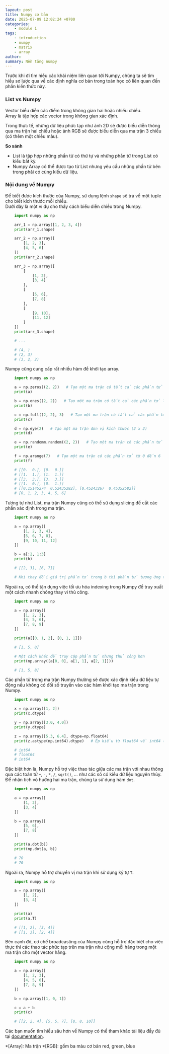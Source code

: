 ```yaml
---
layout: post
title: Numpy cơ bản
date: 2025-07-09 12:02:24 +0700
categories:
    - module 1
tags:
    - introduction
    - numpy
    - matrix
    - array
author:
summary: Nền tảng numpy
---
```


Trước khi đi tìm hiểu các khái niệm liên quan tới Numpy, chúng ta sẽ tìm hiểu sơ lược qua về các định nghĩa cơ bản trong toán học có liên quan đến phần kiến thức này.  

### List vs Numpy
Vector biểu diễn các điểm trong không gian hai hoặc nhiều chiều.  
Array là tập hợp các vector trong không gian xác định.  

Trong thực tế, những dữ liệu phức tạp như ảnh 2D sẽ được biểu diễn thông qua ma trận hai chiều hoặc ảnh RGB sẽ được biểu diễn qua ma trận 3 chiều (có thêm một chiều màu).  

**So sánh**
- List là tập hợp những phần tử có thứ tự và những phần tử trong List có kiểu bất kỳ.  
- Numpy Array có thể được tạo từ List nhưng yêu cầu những phần tử bên trong phải có cùng kiểu dữ liệu.  

### Nội dung về Numpy  
Để biết được kích thước của Numpy, sử dụng lệnh `shape` sẽ trả về một tuple cho biết kích thước mỗi chiều.  
Dưới đây là một ví dụ cho thấy cách biểu diễn chiều trong Numpy.  
```python
    import numpy as np

    arr_1 = np.array([1, 2, 3, 4])
    print(arr_1.shape)

    arr_2 = np.array([
        [1, 2, 3],
        [4, 5, 6]
    ])
    print(arr_2.shape)

    arr_3 = np.array([
        [
            [1, 2],
            [3, 4]
        ],
        [
            [5, 6],
            [7, 8]
        ],
        [
            [9, 10],
            [11, 12]
        ]
    ])
    print(arr_3.shape)

    # ...

    # (4, )
    # (2, 3)
    # (3, 2, 2)
```

Numpy cũng cung cấp rất nhiều hàm để khởi tạo array.  
```python
    import numpy as np

    a = np.zeros((2, 2))   # Tạo một ma trận có tất cả các phần tử là 0
    print(a)

    b = np.ones((2, 2))   # Tạo một ma trận có tất cả các phần tử là 1
    print(b)

    c = np.full((2, 2), 3)   # Tạo một ma trận có tất cả các phần tử là hằng số
    print(c)

    d = np.eye(2)   # Tạo một ma trận đơn vị kích thước (2 x 2)
    print(d)

    e = np.randomm.random((2, 2))   # Tạo một ma trận có các phần tử mang giá trị ngẫu nhiên trong khoảng (0, 1)
    print(e)

    f = np.arange(7)   # Tạo một ma trận có các phần tử từ 0 đến 6
    print(f)

    # [[0.  0.], [0.  0.]]
    # [[1.  1.], [1.  1.]]
    # [[3.  3.], [3.  3.]]
    # [[1.  0.], [0.  1.]]
    # [[0.15145274  0.52435282], [0.45243267  0.45352582]]
    # [0, 1, 2, 3, 4, 5, 6]
```

Tương tự như List, ma trận Numpy cũng có thể sử dụng slicing để cắt các phần xác định trong ma trận.  
```python
    import numpy as np

    a = np.array([
        [1, 2, 3, 4],
        [5, 6, 7, 8],
        [9, 10, 11, 12]
    ])

    b = a[:2, 1:3]
    print(b)

    # [[2, 3], [6, 7]]

    # Khi thay đổi giá trị phần tử trong b thì phần tử tương ứng trong a sẽ thay đổi, vì bản chất b chỉ đang trỏ tới vùng cùng địa chỉ với a
```

Ngoài ra, có thể tận dụng việc tối ưu hóa indexing trong Numpy để truy xuất một cách nhanh chóng thay vì thủ công.
```python
    import numpy as np

    a = np.array([
        [1, 2, 3],
        [4, 5, 6],
        [7, 8, 9]
    ])

    print(a[[0, 1, 2], [0, 1, 1]])

    # [1, 5, 8]

    # Một cách khác để truy cập phần tử nhưng thủ công hơn
    print(np.array([a[0, 0], a[1, 1], a[2, 1]]))

    # [1, 5, 8]
```

Các phần tử trong ma trận Numpy thường sẽ được xác định kiểu dữ liệu tự động nếu không có đối số truyền vào các hàm khởi tạo ma trận trong Numpy.  
```python
    import numpy as np

    x = np.array([1, 2])
    print(x.dtype)

    y = np.array([3.0, 4.0])
    print(y.dtype)

    z = np.array([5.3, 6.4], dtype=np.float64)
    print(z.astype(np.int64).dtype)   # Ép kiểu từ float64 về int64 (Numpy hỗ trợ casting)

    # int64
    # float64
    # int64
```

Đặc biệt hơn là, Numpy hỗ trợ việc thao tác giữa các ma trận với nhau thông qua các toán tử `+`, `-`, `*`, `/`, `sqrt()`, ... như các số có kiểu dữ liệu nguyên thủy.  
Để nhân tích vô hướng hai ma trận, chúng ta sử dụng hàm `dot`.  
```python
    import numpy as np

    a = np.array([
        [1, 2],
        [3, 4]
    ])

    b = np.array([
        [5, 6],
        [7, 8]
    ])

    print(a.dot(b))
    print(np.dot(a, b))

    # 70
    # 70
```

Ngoài ra, Numpy hỗ trợ chuyển vị ma trận khi sử dụng ký tự `T`.  
```python
    import numpy as np

    a = np.array([
        [1, 2],
        [3, 4]
    ])

    print(a)
    print(a.T)

    # [[1, 2], [3, 4]]
    # [[1, 3], [2, 4]]
```

Bên cạnh đó, cơ chế broadcasting của Numpy cũng hỗ trợ đặc biệt cho việc thực thi các thao tác phức tạp trên ma trận như cộng mỗi hàng trong một ma trận cho một vector hằng.  
```python
    import numpy as np

    a = np.array([
        [1, 2, 3],
        [4, 5, 6],
        [7, 8, 9]
    ])

    b = np.array([1, 0, 1])

    c = a + b
    print(c)

    # [[2, 2, 4], [5, 5, 7], [8, 8, 10]]
```

Các bạn muốn tìm hiểu sâu hơn về Numpy có thể tham khảo tài liệu đầy đủ tại [documentation](https://numpy.org/doc/stable/reference/routines.math.html).

*[Array]: Ma trận
*[RGB]: gồm ba màu cơ bản red, green, blue